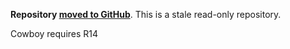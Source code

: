**Repository [moved to GitHub](https://github.com/rabbitmq/cowboy-wrapper)**.
This is a stale read-only repository.

Cowboy requires R14
